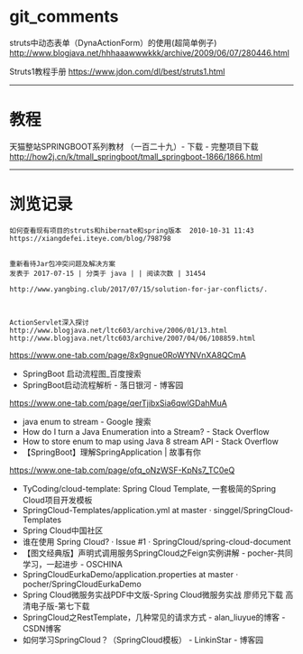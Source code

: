 # git_comments

struts中动态表单（DynaActionForm）的使用(超简单例子) http://www.blogjava.net/hhhaaawwwkkk/archive/2009/06/07/280446.html

Struts1教程手册 https://www.jdon.com/dl/best/struts1.html


---
# 教程
天猫整站SPRINGBOOT系列教材 （一百二十九）- 下载 - 完整项目下载   http://how2j.cn/k/tmall_springboot/tmall_springboot-1866/1866.html






---
# 浏览记录 

```
如何查看现有项目的struts和hibernate和spring版本  2010-10-31 11:43
https://xiangdefei.iteye.com/blog/798798


重新看待Jar包冲突问题及解决方案
发表于 2017-07-15 | 分类于 java | | 阅读次数 | 31454

http://www.yangbing.club/2017/07/15/solution-for-jar-conflicts/.



ActionServlet深入探讨
http://www.blogjava.net/ltc603/archive/2006/01/13.html
http://www.blogjava.net/ltc603/archive/2007/04/06/108859.html

```

https://www.one-tab.com/page/8x9gnue0RoWYNVnXA8QCmA

- SpringBoot 启动流程图_百度搜索
- SpringBoot启动流程解析 - 落日银河 - 博客园



https://www.one-tab.com/page/qerTjibxSia6qwlGDahMuA

- java enum to stream - Google 搜索 
- How do I turn a Java Enumeration into a Stream? - Stack Overflow 
- How to store enum to map using Java 8 stream API - Stack Overflow 
- 【SpringBoot】理解SpringApplication | 故事有你


https://www.one-tab.com/page/ofq_oNzWSF-KpNs7_TC0eQ

- TyCoding/cloud-template: Spring Cloud Template, 一套极简的Spring Cloud项目开发模板
-  SpringCloud-Templates/application.yml at master · singgel/SpringCloud-Templates
-   Spring Cloud中国社区
-  谁在使用 Spring Cloud? · Issue #1 · SpringCloud/spring-cloud-document
-  【图文经典版】声明式调用服务SpringCloud之Feign实例讲解 - pocher-共同学习，一起进步 - OSCHINA
-  SpringCloudEurkaDemo/application.properties at master · pocher/SpringCloudEurkaDemo
-  Spring Cloud微服务实战PDF中文版-Spring Cloud微服务实战 廖师兄下载 高清电子版-第七下载
-  SpringCloud之RestTemplate，几种常见的请求方式 - alan_liuyue的博客 - CSDN博客
-  如何学习SpringCloud？（SpringCloud模板） - LinkinStar - 博客园
